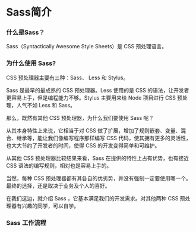 # Sass简介

### 什么是Sass？

Sass（Syntactically Awesome Style Sheets）是 CSS 预处理语言。

### 为什么使用 Sass?

CSS 预处理器主要有三种：Sass、 Less 和 Stylus。

Sass 是最早的最成熟的 CSS 预处理器。Less 使用的是 CSS 的语法，让开发者更容易上手，但是编程能力不够。Stylus 主要用来给 Node 项目进行 CSS 预处理，人气不如 Less 和 Sass。

那么，既然有其他 CSS 预处理器，为什么我们要使用 Sass 呢？

从其本身特性上来说，它相当于对 CSS 做了扩展，增加了规则嵌套、变量、混合、继承等，能让我们像编写程序那样编写 CSS 代码，使其拥有更多的灵活性，也大大节约了开发者的时间，使得 CSS 的开发变得简单和可维护。

从其他 CSS 预处理器比较结果来看，Sass 在提供的特性上占有优势，也有接近 CSS 语法的编写规则，相对也是容易上手的。

当然，每种 CSS 预处理器都有其各自的优劣势，并没有强制一定要使用哪一个。最终的选择，还是取决于业务及个人的喜好。

在我们这边，就介绍 Sass ，它基本满足我们的开发需求。对其他两种 CSS 预处理器有兴趣的同学，可以自学。

### Sass 工作流程

